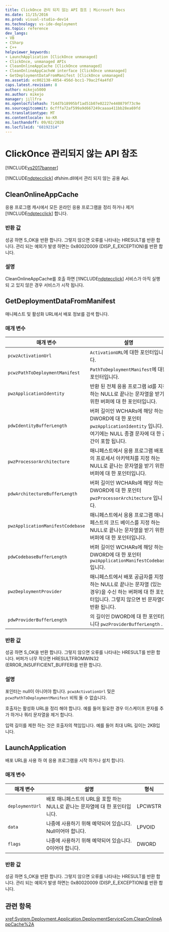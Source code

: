 ```yaml
---
title: ClickOnce 관리 되지 않는 API 참조 | Microsoft Docs
ms.date: 11/15/2016
ms.prod: visual-studio-dev14
ms.technology: vs-ide-deployment
ms.topic: reference
dev_langs:
- VB
- CSharp
- C++
helpviewer_keywords:
- LaunchApplication [ClickOnce unmanaged]
- ClickOnce, unmanaged APIs
- CleanOnlineAppCache [ClickOnce unmanaged]
- CleanOnlineAppCacheW interface [ClickOnce unmanaged]
- GetDeploymentDataFromManifest [ClickOnce unmanaged]
ms.assetid: ec002138-4054-456d-bcc1-79ac2f4a4fd7
caps.latest.revision: 8
author: mikejo5000
ms.author: mikejo
manager: jillfra
ms.openlocfilehash: 714d7b18995bf1ad51b07e02227e440879f73c9e
ms.sourcegitcommit: 6cfffa72af599a9d667249caaaa411bb28ea69fd
ms.translationtype: MT
ms.contentlocale: ko-KR
ms.lasthandoff: 09/02/2020
ms.locfileid: "68192314"
---
```

# <a name="clickonce-unmanaged-api-reference"></a>ClickOnce 관리되지 않는 API 참조
[!INCLUDE[vs2017banner](../includes/vs2017banner.md)]

[!INCLUDE[ndptecclick](../includes/ndptecclick-md.md)] dfshim.dll에서 관리 되지 않는 공용 Api.  
  
## <a name="cleanonlineappcache"></a>CleanOnlineAppCache  
 응용 프로그램 캐시에서 모든 온라인 응용 프로그램을 정리 하거나 제거 [!INCLUDE[ndptecclick](../includes/ndptecclick-md.md)] 합니다.  
  
### <a name="return-value"></a>반환 값  
 성공 하면 S_OK을 반환 합니다. 그렇지 않으면 오류를 나타내는 HRESULT를 반환 합니다. 관리 되는 예외가 발생 하면는 0x80020009 (DISP_E_EXCEPTION)를 반환 합니다.  
  
### <a name="remarks"></a>설명  
 CleanOnlineAppCache를 호출 하면 [!INCLUDE[ndptecclick](../includes/ndptecclick-md.md)] 서비스가 아직 실행 되 고 있지 않은 경우 서비스가 시작 됩니다.  
  
## <a name="getdeploymentdatafrommanifest"></a>GetDeploymentDataFromManifest  
 매니페스트 및 활성화 URL에서 배포 정보를 검색 합니다.  
  
### <a name="parameters"></a>매개 변수  
  
|매개 변수|설명|형식|  
|---------------|-----------------|----------|  
|`pcwzActivationUrl`|`ActivationURL`에 대한 포인터입니다.|LPCWSTR|  
|`pcwzPathToDeploymentManifest`|`PathToDeploymentManifest`에 대한 포인터입니다.|LPCWSTR|  
|`pwzApplicationIdentity`|반환 된 전체 응용 프로그램 id를 지정 하는 NULL로 끝나는 문자열을 받기 위한 버퍼에 대 한 포인터입니다.|LPWSTR|  
|`pdwIdentityBufferLength`|버퍼 길이인 WCHARs에 해당 하는 DWORD에 대 한 포인터 `pwzApplicationIdentity` 입니다. 여기에는 NULL 종결 문자에 대 한 공간이 포함 됩니다.|LPDWORD|  
|`pwzProcessorArchitecture`|매니페스트에서 응용 프로그램 배포의 프로세서 아키텍처를 지정 하는 NULL로 끝나는 문자열을 받기 위한 버퍼에 대 한 포인터입니다.|LPWSTR|  
|`pdwArchitectureBufferLength`|버퍼 길이인 WCHARs에 해당 하는 DWORD에 대 한 포인터 `pwzProcessorArchitecture` 입니다.|LPDWORD|  
|`pwzApplicationManifestCodebase`|매니페스트에서 응용 프로그램 매니페스트의 코드 베이스를 지정 하는 NULL로 끝나는 문자열을 받기 위한 버퍼에 대 한 포인터입니다.|LPWSTR|  
|`pdwCodebaseBufferLength`|버퍼 길이인 WCHARs에 해당 하는 DWORD에 대 한 포인터 `pwzApplicationManifestCodebase` 입니다.|LPDWORD|  
|`pwzDeploymentProvider`|매니페스트에서 배포 공급자를 지정 하는 NULL로 끝나는 문자열 (있는 경우)을 수신 하는 버퍼에 대 한 포인터입니다. 그렇지 않으면 빈 문자열이 반환 됩니다.|LPWSTR|  
|`pdwProviderBufferLength`|의 길이인 DWORD에 대 한 포인터입니다 `pwzProviderBufferLength` .|LPDWORD|  
  
### <a name="return-value"></a>반환 값  
 성공 하면 S_OK을 반환 합니다. 그렇지 않으면 오류를 나타내는 HRESULT를 반환 합니다. 버퍼가 너무 작으면 HRESULTFROMWIN32 (ERROR_INSUFFICIENT_BUFFER)를 반환 합니다.  
  
### <a name="remarks"></a>설명  
 포인터는 null이 아니어야 합니다. `pcwzActivationUrl` 및은 `pcwzPathToDeploymentManifest` 비워 둘 수 없습니다.  
  
 호출자는 활성화 URL을 정리 해야 합니다. 예를 들어 필요한 경우 이스케이프 문자를 추가 하거나 쿼리 문자열을 제거 합니다.  
  
 입력 길이를 제한 하는 것은 호출자의 책임입니다. 예를 들어 최대 URL 길이는 2KB입니다.  
  
## <a name="launchapplication"></a>LaunchApplication  
 배포 URL을 사용 하 여 응용 프로그램을 시작 하거나 설치 합니다.  
  
### <a name="parameters"></a>매개 변수  
  
|매개 변수|설명|형식|  
|---------------|-----------------|----------|  
|`deploymentUrl`|배포 매니페스트의 URL을 포함 하는 NULL로 끝나는 문자열에 대 한 포인터입니다.|LPCWSTR|  
|`data`|나중에 사용하기 위해 예약되어 있습니다. Null이어야 합니다.|LPVOID|  
|`flags`|나중에 사용하기 위해 예약되어 있습니다. 0이어야 합니다.|DWORD|  
  
### <a name="return-value"></a>반환 값  
 성공 하면 S_OK을 반환 합니다. 그렇지 않으면 오류를 나타내는 HRESULT를 반환 합니다. 관리 되는 예외가 발생 하면는 0x80020009 (DISP_E_EXCEPTION)를 반환 합니다.  
  
## <a name="see-also"></a>관련 항목  
 <xref:System.Deployment.Application.DeploymentServiceCom.CleanOnlineAppCache%2A>
